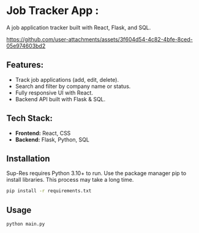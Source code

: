 # Job Tracker App :

A job application tracker built with React, Flask, and SQL.



https://github.com/user-attachments/assets/3f604d54-4c82-4bfe-8ced-05e974603bd2




## Features:
- Track job applications (add, edit, delete).  
- Search and filter by company name or status.  
- Fully responsive UI with React.  
- Backend API built with Flask & SQL.  

## Tech Stack:
- **Frontend:** React, CSS  
- **Backend:** Flask, Python, SQL

## Installation 
Sup-Res requires Python 3.10+ to run. Use the package manager pip to install libraries. This process may take a long time.

```bash
pip install -r requirements.txt
```
## Usage 

````python
python main.py 
````

